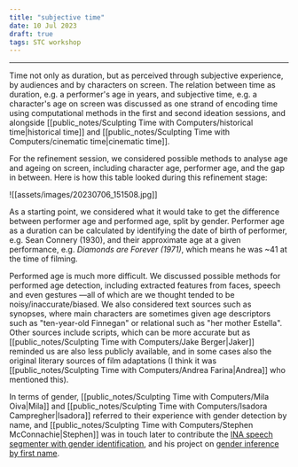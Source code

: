 ```yaml
---
title: "subjective time"
date: 10 Jul 2023
draft: true
tags: STC workshop
---
```

---

Time not only as duration, but as perceived through subjective experience, by audiences and by characters on screen. The relation between time as duration, e.g. a performer's age in years, and subjective time, e.g. a character's age on screen was discussed as one strand of encoding time using computational methods in the first and second ideation sessions, and alongside [[public_notes/Sculpting Time with Computers/historical time|historical time]] and [[public_notes/Sculpting Time with Computers/cinematic time|cinematic time]].

For the refinement session, we considered possible methods to analyse age and ageing on screen, including character age, performer age, and the gap in between. Here is how this table looked during this refinement stage:

![[assets/images/20230706_151508.jpg]]

As a starting point, we considered what it would take to get the difference between performer age and performed age, split by gender. Performer age as a duration can be calculated by identifying the date of birth of performer, e.g. Sean Connery (1930), and their approximate age at a given performance, e.g. _Diamonds are Forever (1971)_, which means he was ~41 at the time of filming.

Performed age is much more difficult. We discussed possible methods for performed age detection, including extracted features from faces, speech and even gestures ―all of which are we thought tended to be noisy/inaccurate/biased. We also considered text sources such as synopses, where main characters are sometimes given age descriptors such as "ten-year-old Finnegan" or relational such as "her mother Estella". Other sources include scripts, which can be more accurate but as [[public_notes/Sculpting Time with Computers/Jake Berger|Jaker]] reminded us are also less publicly available, and in some cases also the original literary sources of film adaptations (I think it was [[public_notes/Sculpting Time with Computers/Andrea Farina|Andrea]] who mentioned this).

In terms of gender, [[public_notes/Sculpting Time with Computers/Mila Oiva|Mila]] and [[public_notes/Sculpting Time with Computers/Isadora Campregher|Isadora]] referred to their experience with gender detection by name, and [[public_notes/Sculpting Time with Computers/Stephen McConnachie|Stephen]] was in touch later to contribute the [INA speech segmenter with gender identification](https://github.com/ina-foss/inaSpeechSegmenter), and his project on [gender inference by first name](https://www.nesta.org.uk/blog/women-in-film-what-does-the-data-say/).